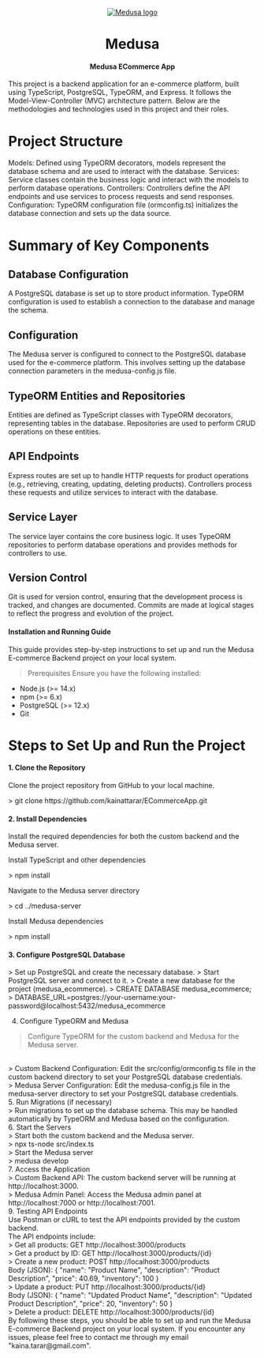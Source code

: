 <p align="center">
  <a href="https://www.medusajs.com">
  <picture>
    <source media="(prefers-color-scheme: dark)" srcset="https://user-images.githubusercontent.com/59018053/229103275-b5e482bb-4601-46e6-8142-244f531cebdb.svg">
    <source media="(prefers-color-scheme: light)" srcset="https://user-images.githubusercontent.com/59018053/229103726-e5b529a3-9b3f-4970-8a1f-c6af37f087bf.svg">
    <img alt="Medusa logo" src="https://user-images.githubusercontent.com/59018053/229103726-e5b529a3-9b3f-4970-8a1f-c6af37f087bf.svg">
    </picture>
  </a>
</p>
<h1 align="center">
  Medusa
</h1>

<h4 align="center">
Medusa ECommerce App
</h4>

This project is a backend application for an e-commerce platform, built using TypeScript, PostgreSQL, TypeORM, and Express. It follows the Model-View-Controller (MVC) architecture pattern. Below are the methodologies and technologies used in this project and their roles.

# Project Structure

Models: Defined using TypeORM decorators, models represent the database schema and are used to interact with the database.
Services: Service classes contain the business logic and interact with the models to perform database operations.
Controllers: Controllers define the API endpoints and use services to process requests and send responses.
Configuration: TypeORM configuration file (ormconfig.ts) initializes the database connection and sets up the data source.

# Summary of Key Components
<h2>Database Configuration</h2>
A PostgreSQL database is set up to store product information. TypeORM configuration is used to establish a connection to the database and manage the schema.

<h2>Configuration</h2>
The Medusa server is configured to connect to the PostgreSQL database used for the e-commerce platform. This involves setting up the database connection parameters in the medusa-config.js file.

<h2>TypeORM Entities and Repositories</h2>
Entities are defined as TypeScript classes with TypeORM decorators, representing tables in the database. Repositories are used to perform CRUD operations on these entities.

<h2>API Endpoints</h2>
Express routes are set up to handle HTTP requests for product operations (e.g., retrieving, creating, updating, deleting products). Controllers process these requests and utilize services to interact with the database.

<h2>Service Layer</h2>
The service layer contains the core business logic. It uses TypeORM repositories to perform database operations and provides methods for controllers to use.

<h2>Version Control</h2>
Git is used for version control, ensuring that the development process is tracked, and changes are documented. Commits are made at logical stages to reflect the progress and evolution of the project.

<h4>
Installation and Running Guide
</h4>
This guide provides step-by-step instructions to set up and run the Medusa E-commerce Backend project on your local system.

> Prerequisites
Ensure you have the following installed:

<ul>
<li>Node.js (>= 14.x)</li>
<li>npm (>= 6.x)</li>
<li>PostgreSQL (>= 12.x)</li>
<li>Git</li>
</ul>
<h1> Steps to Set Up and Run the Project</h1>
<h4>1. Clone the Repository</h4>
<p>Clone the project repository from GitHub to your local machine.</p>
> git clone https://github.com/kainattarar/ECommerceApp.git

<h4>2. Install Dependencies</h4>
<p>Install the required dependencies for both the custom backend and the Medusa server.</p>
<p>Install TypeScript and other dependencies</p>
> npm install

<p>Navigate to the Medusa server directory</p>
> cd ../medusa-server

<p>Install Medusa dependencies</p>
> npm install

<h4>3. Configure PostgreSQL Database</h4>
> Set up PostgreSQL and create the necessary database.
> Start PostgreSQL server and connect to it.
> Create a new database for the project (medusa_ecommerce).
> CREATE DATABASE medusa_ecommerce;
> DATABASE_URL=postgres://your-username:your-password@localhost:5432/medusa_ecommerce

4. Configure TypeORM and Medusa
> Configure TypeORM for the custom backend and Medusa for the Medusa server.
<br/>
> Custom Backend Configuration: Edit the src/config/ormconfig.ts file in the custom backend directory to set your PostgreSQL database credentials.
<br/>
> Medusa Server Configuration: Edit the medusa-config.js file in the medusa-server directory to set your PostgreSQL database credentials.
<br/>
5. Run Migrations (if necessary)
<br/>
> Run migrations to set up the database schema. This may be handled automatically by TypeORM and Medusa based on the configuration.
<br/>
6. Start the Servers
<br/>
> Start both the custom backend and the Medusa server.
<br/>
> npx ts-node src/index.ts
<br/>
> Start the Medusa server
<br/>
> medusa develop
<br/>
7. Access the Application
<br/>
> Custom Backend API: The custom backend server will be running at http://localhost:3000.
<br/>
> Medusa Admin Panel: Access the Medusa admin panel at http://localhost:7000 or http://localhost:7001.
<br/>
9. Testing API Endpoints
<br/>
Use Postman or cURL to test the API endpoints provided by the custom backend.
<br/>
The API endpoints include:
<br/>
> Get all products: GET http://localhost:3000/products
<br/>
> Get a product by ID: GET http://localhost:3000/products/{id}
<br/>
> Create a new product: POST http://localhost:3000/products
<br/>
Body (JSON):
{
  "name": "Product Name",
  "description": "Product Description",
  "price": 40.69,
  "inventory": 100
}
<br/>
> Update a product: PUT http://localhost:3000/products/{id}
<br/>
Body (JSON):
{
  "name": "Updated Product Name",
  "description": "Updated Product Description",
  "price": 20,
  "inventory": 50
}
<br/>
> Delete a product: DELETE http://localhost:3000/products/{id}
<br/>
By following these steps, you should be able to set up and run the Medusa E-commerce Backend project on your local system. If you encounter any issues, please feel free to contact me through my email "kaina.tarar@gmail.com".
